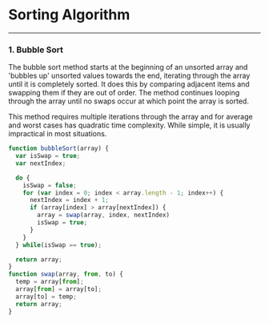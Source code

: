 # Sorting Algorithm
---
### 1. Bubble Sort
The bubble sort method starts at the beginning of an unsorted array and 'bubbles up' unsorted values towards the end, iterating through the array until it is completely sorted. It does this by comparing adjacent items and swapping them if they are out of order. The method continues looping through the array until no swaps occur at which point the array is sorted.

This method requires multiple iterations through the array and for average and worst cases has quadratic time complexity. While simple, it is usually impractical in most situations.
```js
function bubbleSort(array) {
  var isSwap = true;
  var nextIndex;

  do {
    isSwap = false;
    for (var index = 0; index < array.length - 1; index++) {
      nextIndex = index + 1;
      if (array[index] > array[nextIndex]) {
        array = swap(array, index, nextIndex)
        isSwap = true;
      }
    }
  } while(isSwap == true);

  return array;
}
function swap(array, from, to) {
  temp = array[from];
  array[from] = array[to];
  array[to] = temp;
  return array;
}
```